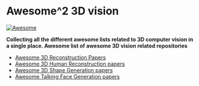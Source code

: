 # Awesome^2 3D vision
[![Awesome](https://awesome.re/badge.svg)](https://awesome.re)

**Collecting all the different awesome lists related to 3D computer vision in a single place. 
Awesome list of awesome 3D vision related repositories** 

- [Awesome 3D Reconstruction Papers](https://github.com/bluestyle97/awesome-3d-reconstruction-papers) 
- [Awesome 3D Human Reconstruction papers](https://github.com/rlczddl/awesome-3d-human-reconstruction)
- [Awesome 3D Shape Generation papers](https://github.com/justimyhxu/awesome-3D-generation)
- [Awesome Talking Face Generation papers](https://github.com/YunjinPark/awesome_talking_face_generation)
